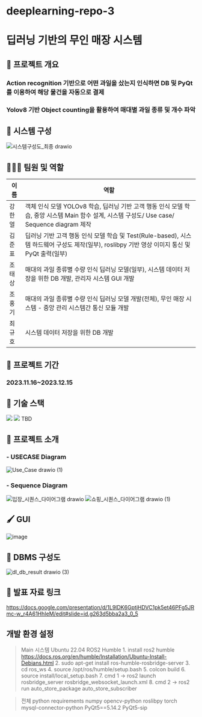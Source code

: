 # deeplearning-repo-3

# 딥러닝 기반의 무인 매장 시스템
## 📖 프로젝트 개요
### Action recognition 기반으로 어떤 과일을 샀는지 인식하면 DB 및 PyQt를 이용하여 해당 물건을 자동으로 결제
### Yolov8 기반 Object counting을 활용하여 매대별 과일 종류 및 개수 파악


## 🥇 시스템 구성
![시스템구성도_최종 drawio](https://github.com/haneol0415/calculator/assets/61872888/1d7badf6-3f14-4edd-b98b-f63a84b99d1e)


## 👨‍👧‍👦 팀원 및 역할
| 이름 | 역할 |
|------|--------|
|강한얼|객체 인식 모델 YOLOv8 학습, 딥러닝 기반 고객 행동 인식 모델 학습, 중앙 시스템 Main 함수 설계, 시스템 구성도/ Use case/ Sequence diagram 제작|
|김준표|딥러닝 기반 고객 행동 인식 모델 학습 및 Test(Rule-based), 시스템 하드웨어 구성도 제작(일부), roslibpy 기반 영상 이미지 통신 및 PyQt 출력(일부)|
|조태상|매대의 과일 종류별 수량 인식 딥러닝 모델(일부), 시스템 데이터 저장을 위한 DB 개발, 관리자 시스템 GUI 개발
|조홍기|매대의 과일 종류별 수량 인식 딥러닝 모델 개발(전체), 무인 매장 시스템 - 중앙 관리 시스템간 통신 모듈 개발|
|최규호|시스템 데이터 저장을 위한 DB 개발|


## 📆 프로젝트 기간
### 2023.11.16~2023.12.15


## 🎯 기술 스택
<img src="https://img.shields.io/badge/mysql-4479A1?style=for-the-badge&logo=mysql&logoColor=white">

<img src="https://img.shields.io/badge/python-3776AB?style=for-the-badge&logo=python&logoColor=white">
TBD

## 🥇 프로젝트 소개 
### - USECASE Diagram
![Use_Case drawio (1)](https://github.com/haneol0415/calculator/assets/61872888/4819b346-45ac-46a7-9ddc-0a321045a179)


### - Sequence Diagram
![입장_시퀀스_다이어그램 drawio](https://github.com/haneol0415/calculator/assets/61872888/5a6749a7-7f3b-4fae-b796-7788e9ed971d)
![쇼핑_시퀀스_다이어그램 drawio (1)](https://github.com/haneol0415/calculator/assets/61872888/de376278-bb08-4448-b887-2bbc338b4c9b)


## 🖌️ GUI
![image](https://github.com/addinedu-ros-3rd/deeplearning-repo-3/assets/87626122/7fb4d54b-dad2-4dfa-b5d4-e06d7ecf25a7)


## 🏅 DBMS 구성도
![dl_db_result drawio (3)](https://github.com/addinedu-ros-3rd/deeplearning-repo-3/assets/104709955/e9949bd6-afa5-4538-bbf2-fa8c182fc87b)


## 🏁 발표 자료 링크
https://docs.google.com/presentation/d/1L9lDK6GptjHDVC1pk5et46PFg5JRmc-w_r4A61HhIeM/edit#slide=id.g263d5bba2a3_0_5


## 개발 환경 설정



> Main 시스템
Ubuntu 22.04
ROS2 Humble
    1. install ros2 humble
https://docs.ros.org/en/humble/Installation/Ubuntu-Install-Debians.html
    2. sudo apt-get install ros-humble-rosbridge-server
    3. cd ros_ws
    4. source /opt/ros/humble/setup.bash
    5. colcon build
    6. source install/local_setup.bash
    7. cmd 1 -> ros2 launch rosbridge_server rosbridge_websocket_launch.xml
    8. cmd 2 -> ros2 run auto_store_package auto_store_subscriber


> 전체 python requirements
    numpy
    opencv-python
    roslibpy
    torch
    mysql-connector-python
    PyQt5==5.14.2
    PyQt5-sip

